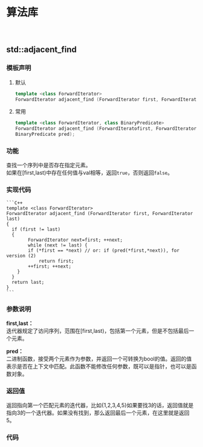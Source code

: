 算法库
====
　　
## std::adjacent_find

### 模板声明
1. 默认
	```C++
	template <class ForwardIterator>
	ForwardIterator adjacent_find (ForwardIterator first, ForwardIterator last);
	```
2. 常用
	```C++
	template <class ForwardIterator, class BinaryPredicate>
	ForwardIterator adjacent_find (ForwardIteratofirst, ForwardIterator last,
	BinaryPredicate pred);
	```
### 功能
查找一个序列中是否存在指定元素。  
如果在[first,last)中存在任何值与val相等，返回`true`，否则返回`false`。


### 实现代码
	```C++
    template <class ForwardIterator>
    ForwardIterator adjacent_find (ForwardIterator first, ForwardIterator last)
    {
      if (first != last)
      {
      		ForwardIterator next=first; ++next;
      		while (next != last) {
      		if (*first == *next) // or: if (pred(*first,*next)), for version (2)
    			return first;
      		++first; ++next;
    	}
      }
      return last;
    }
 	```

### 参数说明
**first,last：**  
迭代器规定了访问序列，范围在[first,last)，包括第一个元素，但是不包括最后一个元素。

**pred：**  
二进制函数，接受两个元素作为参数，并返回一个可转换为bool的值。返回的值表示是否在上下文中匹配。此函数不能修改任何参数，既可以是指针，也可以是函数对象。  

### 返回值
返回指向第一个匹配元素的迭代器，比如{1,2,3,4,5}如果要找3的话，返回值就是指向3的一个迭代器。如果没有找到，那么返回最后一个元素，在这里就是返回5。  

### 代码

